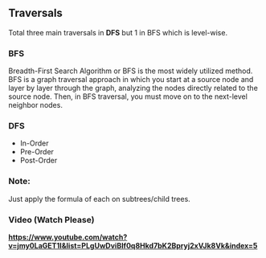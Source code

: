 ## Traversals

Total three main traversals in **DFS** but 1 in BFS which is level-wise.

### BFS

Breadth-First Search Algorithm or BFS is the most widely utilized method. BFS is a graph traversal approach in which you start at a source node and layer by layer through the graph, analyzing the nodes directly related to the source node. Then, in BFS traversal, you must move on to the next-level neighbor nodes.

### DFS

- In-Order
- Pre-Order
- Post-Order

### Note:

Just apply the formula of each on subtrees/child trees.

### Video (Watch Please)

**https://www.youtube.com/watch?v=jmy0LaGET1I&list=PLgUwDviBIf0q8Hkd7bK2Bpryj2xVJk8Vk&index=5**
